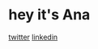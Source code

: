 # hey it's Ana

[twitter](https://twitter.com/antiroyalty_)
[linkedin](https://www.linkedin.com/in/asantash/)


